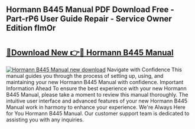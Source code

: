 ## Hormann B445 Manual PDF Download Free - Part-rP6 User Guide Repair - Service Owner Edition fImOr

# <h2><a href="http://cf12.oget.top/?id=Hormann+B445+Manual">🔗Download New 👉🔴 Hormann B445 Manual</a></h2>

[![Hormann B445 Manual new download](https://i.imgur.com/5g1atiW.png)](http://cf12.oget.top/?id=Hormann+B445+Manual)
Navigate with Confidence This manual guides you through the process of setting up, using, and maintaining your new Hormann B445 Manual with confidence. Important Information Ahead To ensure the best experience with your new Hormann B445 Manual, please take a moment to review this manual thoroughly. The intuitive user interface and advanced features of your new Hormann B445 Manual work in harmony to enhance your experience. We're Always Here for You Hormann B445 Manual. Our customer support team is dedicated to assisting you with any inquiries.
